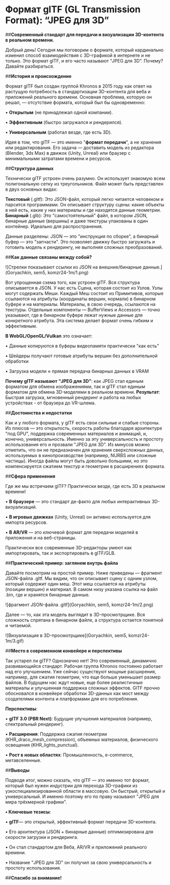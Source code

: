 # Формат glTF (GL Transmission Format): “JPEG для 3D”

##**Современный стандарт для передачи и визуализации 3D-контента в реальном времени.**

Добрый день! Сегодня мы поговорим о формате, который кардинально изменил способ взаимодействия с 3D-графикой в интернете и не только. Это формат glTF, и его часто называют “JPEG для 3D”. Почему? Давайте разбираться.

##**История и происхождение**

Формат glTF был создан группой Khronos в 2015 году как ответ на растущую потребность в стандартизации 3D-контента для веба и приложений реального времени. Основная проблема, которую он решал, — отсутствие формата, который был бы одновременно:

•	**Открытым** (не принадлежал одной компании).

•	**Эффективным** (быстро загружался и рендерился).

•	**Универсальным** (работал везде, где есть 3D).

Идея в том, что glTF — это именно "**формат передачи**", а не хранения или редактирования. Его задача — доставить модель из редактора (Blender, 3ds Max) в движок (Unity, Unreal) или браузер с минимальными затратами времени и ресурсов.

##**Структура данных**

Технически glTF устроен очень разумно. Он использует знакомую всем полигональную сетку из треугольников. Файл может быть представлен в двух основных видах:

**Текстовый** (.gltf): Это JSON-файл, который легко читается человеком и парсится программами. Он описывает структуру сцены: какие объекты в ней есть, какие у них материалы и где находятся данные геометрии.
**Бинарный** (.glb): Это "самостоятельный" файл, в котором JSON, бинарные данные (вершины) и даже текстуры упакованы в один контейнер. Идеально для распространения.

Данные разделены: JSON — это "инструкция по сборке", а бинарный буфер — это "запчасти". Это позволяет движку быстро загружать и готовить модель к рендерингу, не выполняя сложных преобразований.

##**Как данные связаны между собой?**

![Стрелки показывают ссылки из JSON на внешние/бинарные данные.](Goryachkin, sem5, komzr24-1m/1.png)

Вот упрощенная схема того, как устроен glTF. Вся структура описывается в JSON. У нас есть Сцена, которая состоит из Узлов. Узлы могут содержать Меши. Каждый Меш состоит из Примитивов, которые ссылаются на атрибуты (координаты вершин, нормали) в бинарном буфере и на материалы. Материалы, в свою очередь, ссылаются на текстуры. Отдельные компоненты — BufferViews и Accessors — точно указывают, где в бинарном буфере лежат нужные данные для конкретного атрибута. Эта система делает формат очень гибким и эффективным.

**В WebGL/OpenGL/Vulkan** это означает:

•	Данные копируются в буферы видеопамяти практически "как есть"

•	Шейдеры получают готовые атрибуты вершин без дополнительной обработки

•	Загрузка модели ≈ прямая передача бинарных данных в VRAM

**Почему glTF называют “JPEG для 3D”**: как JPEG стал единым форматом для обмена изображениями, так и glTF стал единым форматом для обмена 3D-моделями в реальном времени.
**Результат**: Быстрая загрузка, мгновенный рендеринг и работа на любых устройствах - от браузера до VR-шлема.

##**Достоинства и недостатки**

Как и у любого формата, у glTF есть свои сильные и слабые стороны. Из плюсов — это открытость, скорость работы благодаря архитектуре "под GPU", поддержка современных материалов и анимаций, и, конечно, универсальность. Именно за эту универсальность и простоту использования его и прозвали "JPEG для 3D".
Из минусов можно отметить, что он не предназначен для хранения сверхсложных данных, используемых в кинопроизводстве (например, NURBS или сложные частицы). Иногда файлы могут быть довольно большими, но это компенсируется сжатием текстур и геометрии в расширениях формата.

##**Сфера применения**

Где же мы встречаем glTF? Практически везде, где есть 3D в реальном времени!

•	**В браузере** — это стандарт де-факто для любых интерактивных 3D-визуализаций.

•	**В игровых движках** (Unity, Unreal) он активно используется для импорта ресурсов.

•	**В AR/VR** — это ключевой формат для передачи моделей в приложения и на веб-страницы.

Практически все современные 3D-редакторы умеют как импортировать, так и экспортировать в glTF/GLB.

##**Практический пример: заглянем внутрь файла**

Давайте посмотрим на простой пример. Ниже приведены — фрагмент JSON-файла .gltf. Мы видим, что он описывает сцену с одним узлом, который содержит один меш. Этот меш ссылается на атрибуты (позиции вершин) и материал. В самом низу указана ссылка на файл .bin, где и хранятся бинарные данные.

![фрагмент JSON-файла .gltf](Goryachkin, sem5, komzr24-1m/2.png)

Далее — то, как эта модель выглядит в 3D-просмотрщике. Вся сложность спрятана в бинарном файле, а структура остается понятной и читаемой.

![Визуализация в 3D-просмотрщике](Goryachkin, sem5, komzr24-1m/3.gif)

##**Место в современном конвейере и перспективы**

Так устарел ли glTF? Однозначно нет! Это современный, динамично развивающийся стандарт. Рабочая группа Khronos постоянно работает над его улучшением. Уже сейчас существуют мощные расширения, например, для сжатия геометрии, что еще больше уменьшает размер файлов. В будущем нас ждут новые, еще более реалистичные материалы и улучшенная поддержка сложных эффектов. GlTF прочно обосновался в конвейере обработки 3D-данных как мост между создателями контента и платформами для его потребления.

**Перспективы**:

•	**glTF 3.0 (PBR Next)**: Будущие улучшения материалов (например, спектральный рендеринг).

•	**Расширения**: Поддержка сжатия геометрии (KHR_draco_mesh_compression), объемных материалов, физического освещения (KHR_lights_punctual).

•	**Рост в новых областях**: Промышленность, e-commerce, метавселенные.

##**Выводы**

Подводя итог, можно сказать, что glTF — это именно тот формат, который был нужен индустрии для перехода 3D-графики из узкоспециализированной области в массовую. Он быстрый, открытый и универсальный. И именно поэтому его по праву называют "JPEG для мира трёхмерной графики". 

**•	Ключевые тезисы**:

•	**glTF**— это открытый, эффективный формат передачи 3D-контента.

•	Его архитектура (JSON + бинарные данные) оптимизирована для скорости загрузки и рендеринга.

•	Он стал стандартом для Веба, AR/VR и приложений реального времени.

•	Название "JPEG для 3D" он получил за свою универсальность и простоту использования.

##**Спасибо за внимание!**

